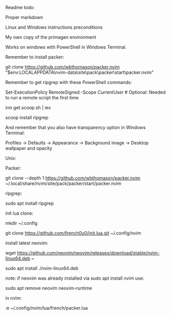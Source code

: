 Readme todo: 

Proper markdown

Linux and Windows instructions preconditions

My own copy of the primagen environment

Works on windows with PowerShell in Windows Terminal.

Remember to install packer:

git clone https://github.com/wbthomason/packer.nvim "$env:LOCALAPPDATA\nvim-data\site\pack\packer\start\packer.nvim"

Remember to get ripgrep with these PowerShell commands:

Set-ExecutionPolicy RemoteSigned -Scope CurrentUser # Optional: Needed to run a remote script the first time

irm get.scoop.sh | iex

scoop install ripgrep

And remember that you also have transparency option in Windows Terminal:

Profiles -> Defaults -> Appearance -> Background image -> Desktop wallpaper and opacity


Unix:

Packer:

git clone --depth 1 https://github.com/wbthomason/packer.nvim ~/.local/share/nvim/site/pack/packer/start/packer.nvim
 
 ripgrep:
 
 sudo apt install ripgrep
 
 init lua clone:
 
 mkdir ~/.config
 
 git clone https://github.com/french0u0/init.lua.git ~/.config/nvim
 
 install latest neovim:
 
 wget https://github.com/neovim/neovim/releases/download/stable/nvim-linux64.deb ~
 
 sudo apt install ./nvim-linux64.deb
 
 note: if neovim was already installed via sudo apt install nvim use:
 
 sudo apt remove neovim neovim-runtime
 
 in nvim:
 
 :e ~/.config/nvim/lua/french/packer.lua
 

